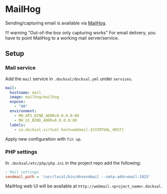 # MailHog

Sending/capturing email is available via [MailHog](https://github.com/mailhog/MailHog).

!!! warning "Out-of-the box only capturing works"
    For email delivery, you have to point MailHog to a working mail server/service.

## Setup

### Mail service

Add the `mail` service in `.docksal/docksal.yml` under `services`.

```yaml
mail:
  hostname: mail
  image: mailhog/mailhog
  expose:
    - "80"
  environment:
    - MH_API_BIND_ADDR=0.0.0.0:80
    - MH_UI_BIND_ADDR=0.0.0.0:80
  labels:
    - io.docksal.virtual-host=webmail.${VIRTUAL_HOST}
```

Apply new configuration with `fin up`.

### PHP settings

In `.docksal/etc/php/php.ini` in the project repo add the following:

```ini
; Mail settings
sendmail_path = '/usr/local/bin/mhsendmail --smtp-addr=mail:1025'
```

MailHog web UI will be available at `http://webmail.<project_name>.docksal`.
